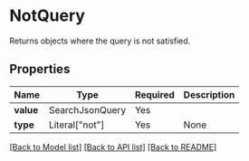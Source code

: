 # NotQuery

Returns objects where the query is not satisfied.

## Properties
| Name | Type | Required | Description |
| ------------ | ------------- | ------------- | ------------- |
**value** | SearchJsonQuery | Yes |  |
**type** | Literal["not"] | Yes | None |


[[Back to Model list]](../../README.md#models-v1-link) [[Back to API list]](../../README.md#documentation-for-api-endpoints) [[Back to README]](../../README.md)

